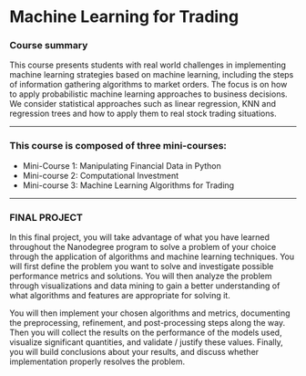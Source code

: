 # Machine Learning for Trading

### Course summary

This course presents students with real world challenges in implementing machine learning strategies based on machine learning, including the steps of information gathering algorithms to market orders. The focus is on how to apply probabilistic machine learning approaches to business decisions. We consider statistical approaches such as linear regression, KNN and regression trees and how to apply them to real stock trading situations.

---

### This course is composed of three mini-courses:

- Mini-Course 1: Manipulating Financial Data in Python
- Mini-course 2: Computational Investment
- Mini-course 3: Machine Learning Algorithms for Trading

---

### FINAL PROJECT

In this final project, you will take advantage of what you have learned throughout the Nanodegree program to solve a problem of your choice through the application of algorithms and machine learning techniques. You will first define the problem you want to solve and investigate possible performance metrics and solutions. You will then analyze the problem through visualizations and data mining to gain a better understanding of what algorithms and features are appropriate for solving it.

You will then implement your chosen algorithms and metrics, documenting the preprocessing, refinement, and post-processing steps along the way. Then you will collect the results on the performance of the models used, visualize significant quantities, and validate / justify these values. Finally, you will build conclusions about your results, and discuss whether implementation properly resolves the problem.
